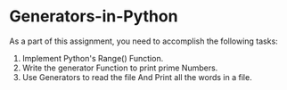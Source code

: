 # Generators-in-Python


As a part of this assignment, you need to accomplish the following tasks:
1) Implement Python's Range() Function.
2) Write the generator Function to print prime Numbers.
3) Use Generators to read the file And Print all the words in a file.
